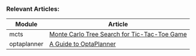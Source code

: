 ### Relevant Articles: 

Module | Article
--|--
mcts | [Monte Carlo Tree Search for Tic-Tac-Toe Game](https://www.baeldung.com/java-monte-carlo-tree-search)
optaplanner | [A Guide to OptaPlanner](https://www.baeldung.com/opta-planner)